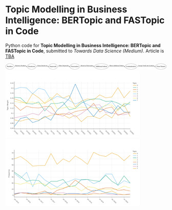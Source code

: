 # Topic Modelling in Business Intelligence: BERTopic and FASTopic in Code

Python code for **Topic Modelling in Business Intelligence: BERTopic and FASTopic in Code**, submitted to *Towards Data Science (Medium)*. 
Article is [TBA]()



<p float="left">

  <img src="flowchart_horizontal_highres.png" width="1200" />
  <img src="FASTOPIC_time_development_8.png" width="420" />
  <img src="BERtopic_time_development_8.png" width="420" />
</p>
